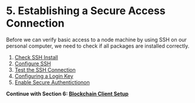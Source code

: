 # 5. Establishing a Secure Access Connection

Before we can verify basic access to a node machine by using SSH on our personal computer, we need to check if all packages are installed correctly.

1. [Check SSH Install](./01-ssh-check.md)
2. [Configure SSH](./02-ssh-config.md)
3. [Test the SSH Connection](./03-ssh-test.md)
4. [Configuring a Login Key](./04-key-login.md)
5. [Enable Secure Authentictionon](./05-secure-auth.md)

**Continue with Section 6: [Blockchain Client Setup](/docs/complete-node-guide/6-blockchain-client/)**
